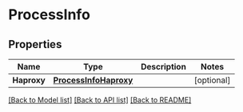 # ProcessInfo

## Properties

Name | Type | Description | Notes
------------ | ------------- | ------------- | -------------
**Haproxy** | [**ProcessInfoHaproxy**](process_info_haproxy.md) |  | [optional] 

[[Back to Model list]](../README.md#documentation-for-models) [[Back to API list]](../README.md#documentation-for-api-endpoints) [[Back to README]](../README.md)


